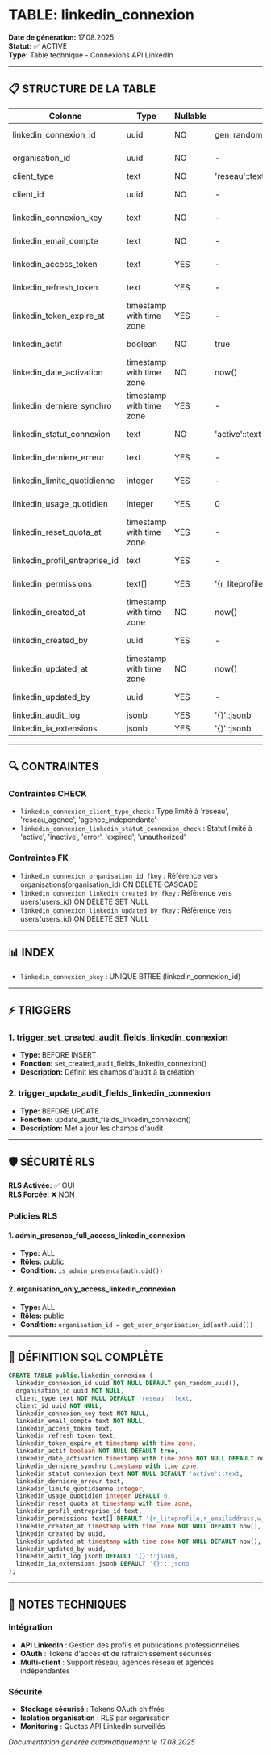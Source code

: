 # TABLE: linkedin_connexion

**Date de génération:** 17.08.2025  
**Statut:** ✅ ACTIVE  
**Type:** Table technique - Connexions API LinkedIn

---

## 📋 STRUCTURE DE LA TABLE

| Colonne | Type | Nullable | Défaut | Description |
|---------|------|----------|--------|-------------|
| linkedin_connexion_id | uuid | NO | gen_random_uuid() | 🔑 Identifiant unique |
| organisation_id | uuid | NO | - | 🔗 Organisation de rattachement |
| client_type | text | NO | 'reseau'::text | Type de client |
| client_id | uuid | NO | - | 🔗 Référence client |
| linkedin_connexion_key | text | NO | - | Clé de connexion |
| linkedin_email_compte | text | NO | - | Email du compte LinkedIn |
| linkedin_access_token | text | YES | - | Token d'accès OAuth |
| linkedin_refresh_token | text | YES | - | Token de rafraîchissement |
| linkedin_token_expire_at | timestamp with time zone | YES | - | Date d'expiration token |
| linkedin_actif | boolean | NO | true | Connexion active |
| linkedin_date_activation | timestamp with time zone | NO | now() | Date d'activation |
| linkedin_derniere_synchro | timestamp with time zone | YES | - | Dernière synchronisation |
| linkedin_statut_connexion | text | NO | 'active'::text | Statut de la connexion |
| linkedin_derniere_erreur | text | YES | - | Dernière erreur rencontrée |
| linkedin_limite_quotidienne | integer | YES | - | Limite d'appels API |
| linkedin_usage_quotidien | integer | YES | 0 | Usage quotidien actuel |
| linkedin_reset_quota_at | timestamp with time zone | YES | - | Remise à zéro du quota |
| linkedin_profil_entreprise_id | text | YES | - | ID du profil entreprise |
| linkedin_permissions | text[] | YES | '{r_liteprofile,r_emailaddress,w_member_social}'::text[] | Permissions OAuth |
| linkedin_created_at | timestamp with time zone | NO | now() | Date de création |
| linkedin_created_by | uuid | YES | - | Créé par (utilisateur) |
| linkedin_updated_at | timestamp with time zone | NO | now() | Date de modification |
| linkedin_updated_by | uuid | YES | - | Modifié par (utilisateur) |
| linkedin_audit_log | jsonb | YES | '{}'::jsonb | Journal d'audit |
| linkedin_ia_extensions | jsonb | YES | '{}'::jsonb | Extensions IA |

---

## 🔍 CONTRAINTES

### Contraintes CHECK
- `linkedin_connexion_client_type_check` : Type limité à 'reseau', 'reseau_agence', 'agence_independante'
- `linkedin_connexion_linkedin_statut_connexion_check` : Statut limité à 'active', 'inactive', 'error', 'expired', 'unauthorized'

### Contraintes FK
- `linkedin_connexion_organisation_id_fkey` : Référence vers organisations(organisation_id) ON DELETE CASCADE
- `linkedin_connexion_linkedin_created_by_fkey` : Référence vers users(users_id) ON DELETE SET NULL
- `linkedin_connexion_linkedin_updated_by_fkey` : Référence vers users(users_id) ON DELETE SET NULL

---

## 📊 INDEX

- `linkedin_connexion_pkey` : UNIQUE BTREE (linkedin_connexion_id)

---

## ⚡ TRIGGERS

### 1. trigger_set_created_audit_fields_linkedin_connexion
- **Type:** BEFORE INSERT
- **Fonction:** set_created_audit_fields_linkedin_connexion()
- **Description:** Définit les champs d'audit à la création

### 2. trigger_update_audit_fields_linkedin_connexion
- **Type:** BEFORE UPDATE
- **Fonction:** update_audit_fields_linkedin_connexion()
- **Description:** Met à jour les champs d'audit

---

## 🛡️ SÉCURITÉ RLS

**RLS Activée:** ✅ OUI  
**RLS Forcée:** ❌ NON

### Policies RLS

#### 1. admin_presenca_full_access_linkedin_connexion
- **Type:** ALL
- **Rôles:** public
- **Condition:** `is_admin_presenca(auth.uid())`

#### 2. organisation_only_access_linkedin_connexion
- **Type:** ALL
- **Rôles:** public
- **Condition:** `organisation_id = get_user_organisation_id(auth.uid())`

---

## 📝 DÉFINITION SQL COMPLÈTE

```sql
CREATE TABLE public.linkedin_connexion (
  linkedin_connexion_id uuid NOT NULL DEFAULT gen_random_uuid(),
  organisation_id uuid NOT NULL,
  client_type text NOT NULL DEFAULT 'reseau'::text,
  client_id uuid NOT NULL,
  linkedin_connexion_key text NOT NULL,
  linkedin_email_compte text NOT NULL,
  linkedin_access_token text,
  linkedin_refresh_token text,
  linkedin_token_expire_at timestamp with time zone,
  linkedin_actif boolean NOT NULL DEFAULT true,
  linkedin_date_activation timestamp with time zone NOT NULL DEFAULT now(),
  linkedin_derniere_synchro timestamp with time zone,
  linkedin_statut_connexion text NOT NULL DEFAULT 'active'::text,
  linkedin_derniere_erreur text,
  linkedin_limite_quotidienne integer,
  linkedin_usage_quotidien integer DEFAULT 0,
  linkedin_reset_quota_at timestamp with time zone,
  linkedin_profil_entreprise_id text,
  linkedin_permissions text[] DEFAULT '{r_liteprofile,r_emailaddress,w_member_social}'::text[],
  linkedin_created_at timestamp with time zone NOT NULL DEFAULT now(),
  linkedin_created_by uuid,
  linkedin_updated_at timestamp with time zone NOT NULL DEFAULT now(),
  linkedin_updated_by uuid,
  linkedin_audit_log jsonb DEFAULT '{}'::jsonb,
  linkedin_ia_extensions jsonb DEFAULT '{}'::jsonb
);
```

---

## 🎯 NOTES TECHNIQUES

### Intégration
- **API LinkedIn** : Gestion des profils et publications professionnelles
- **OAuth** : Tokens d'accès et de rafraîchissement sécurisés
- **Multi-client** : Support réseau, agences réseau et agences indépendantes

### Sécurité
- **Stockage sécurisé** : Tokens OAuth chiffrés
- **Isolation organisation** : RLS par organisation
- **Monitoring** : Quotas API LinkedIn surveillés

*Documentation générée automatiquement le 17.08.2025*